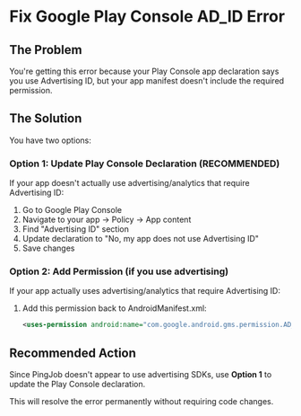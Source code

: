 # Fix Google Play Console AD_ID Error

## The Problem
You're getting this error because your Play Console app declaration says you use Advertising ID, but your app manifest doesn't include the required permission.

## The Solution
You have two options:

### Option 1: Update Play Console Declaration (RECOMMENDED)
If your app doesn't actually use advertising/analytics that require Advertising ID:

1. Go to Google Play Console
2. Navigate to your app → Policy → App content  
3. Find "Advertising ID" section
4. Update declaration to "No, my app does not use Advertising ID"
5. Save changes

### Option 2: Add Permission (if you use advertising)
If your app actually uses advertising/analytics that require Advertising ID:

1. Add this permission back to AndroidManifest.xml:
   ```xml
   <uses-permission android:name="com.google.android.gms.permission.AD_ID" />
   ```

## Recommended Action
Since PingJob doesn't appear to use advertising SDKs, use **Option 1** to update the Play Console declaration.

This will resolve the error permanently without requiring code changes.